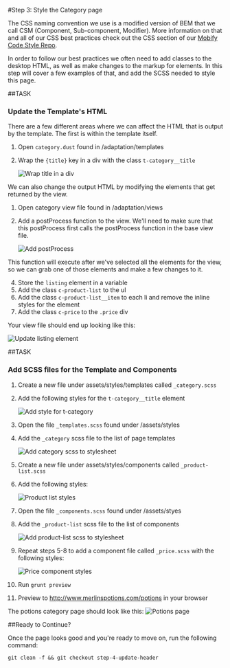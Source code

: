 #Step 3: Style the Category page

The CSS naming convention we use is a modified version of BEM that we call CSM (Component, Sub-component, Modifier). More information on that and all of our CSS best practices check out the CSS section of our [Mobify Code Style Repo](https://github.com/mobify/mobify-code-style/tree/master/css).


In order to follow our best practices we often need to add classes to the desktop HTML, as well as make changes to the markup for elements. In this step will cover a few examples of that, and add the SCSS needed to style this page.

##TASK

### Update the Template's HTML

There are a few different areas where we can affect the HTML that is output by the template. The first is within the template itself.

1. Open `category.dust` found in /adaptation/templates
2. Wrap the `{title}` key in a div with the class `t-category__title`

    ![Wrap title in a div](https://s3.amazonaws.com/uploads.hipchat.com/15359/64553/AoTbBtkdqrBznRL/Screen%20Shot%202015-01-16%20at%201.25.40%20PM.png)

We can also change the output HTML by modifying the elements that get returned by the view.

1. Open category view file found in /adaptation/views
2. Add a postProcess function to the view. We'll need to make sure that this postProcess first calls the postProcess function in the base view file.

    ![Add postProcess](https://s3.amazonaws.com/uploads.hipchat.com/15359/64553/jcLAXHR4dtYiXsi/Screen%20Shot%202015-01-16%20at%201.27.27%20PM.png)

This function will execute after we've selected all the elements for the view, so we can grab one of those elements and make a few changes to it.

4. Store the `listing` element in a variable
5. Add the class `c-product-list` to the ul
6. Add the class `c-product-list__item` to each li and remove the inline styles for the element
7. Add the class `c-price` to the `.price` div

Your view file should end up looking like this:

![Update listing element](https://s3.amazonaws.com/uploads.hipchat.com/15359/64553/TFDwYRj5dy23ZRX/Screen%20Shot%202015-01-16%20at%201.28.36%20PM.png)

##TASK

### Add SCSS files for the Template and Components

1. Create a new file under assets/styles/templates called `_category.scss`
2. Add the following styles for the `t-category__title` element

    ![Add style for t-category](https://s3.amazonaws.com/uploads.hipchat.com/15359/64553/RiIAUlbG8Nmwfqu/Screen%20Shot%202015-01-16%20at%201.29.39%20PM.png)

3. Open the file `_templates.scss` found under /assets/styles
4. Add the `_category` scss file to the list of page templates

    ![Add category scss to stylesheet](https://s3.amazonaws.com/uploads.hipchat.com/15359/64553/MNL05OsdR0MApeW/Screen%20Shot%202015-01-16%20at%202.44.42%20PM.png)

5. Create a new file under assets/styles/components called `_product-list.scss`
6. Add the following styles:

    ![Product list styles](https://s3.amazonaws.com/uploads.hipchat.com/15359/64553/I8Jy5Eu2Wbt6HZA/Screen%20Shot%202015-01-16%20at%201.35.45%20PM.png)

7. Open the file `_components.scss` found under /assets/styes
8. Add the `_product-list` scss file to the list of components

    ![Add product-list scss to stylesheet](https://s3.amazonaws.com/uploads.hipchat.com/15359/64553/8zb6m0NP9ow14yv/Screen%20Shot%202015-01-16%20at%201.36.41%20PM.png)

9. Repeat steps 5-8 to add a component file called `_price.scss` with the following styles:

    ![Price component styles](https://s3.amazonaws.com/uploads.hipchat.com/15359/64553/nxmJ8p0GC527QW6/Screen%20Shot%202015-01-16%20at%201.37.01%20PM.png)

10. Run `grunt preview`
11. Preview to http://www.merlinspotions.com/potions in your browser

The potions category page should look like this:
![Potions page](https://s3.amazonaws.com/uploads.hipchat.com/15359/64553/nxmJ8p0GC527QW6/Screen%20Shot%202015-01-16%20at%201.37.01%20PM.png)


##Ready to Continue?

Once the page looks good and you're ready to move on, run the following command:

```
git clean -f && git checkout step-4-update-header
```

